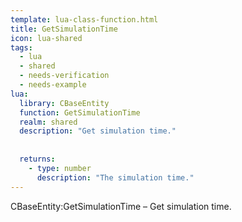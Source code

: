 ```yaml
---
template: lua-class-function.html
title: GetSimulationTime
icon: lua-shared
tags:
  - lua
  - shared
  - needs-verification
  - needs-example
lua:
  library: CBaseEntity
  function: GetSimulationTime
  realm: shared
  description: "Get simulation time."
  
  
  returns:
    - type: number
      description: "The simulation time."
---
```


<div class="lua__search__keywords">
CBaseEntity:GetSimulationTime &#x2013; Get simulation time.
</div>
